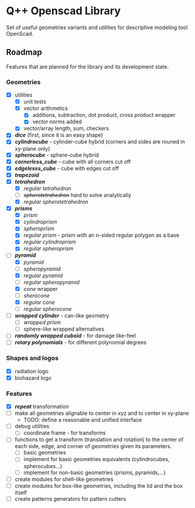 # Q++ Openscad Library

Set of useful geometries variants and utilities for descriptive modeling tool OpenScad.

## Roadmap

Features that are planned for the library and its development state.

### Geometries

- [X] utilities
  - [x] unit tests
  - [x] vector arithmetics
    - [x] additions, subtraction, dot product, cross product wrapper
    - [x] vector norms added
  - [x] vector/array length, sum, checkers
- [X] ***dice*** (first, since it is an easy shape)
- [X] ***cylindrocube*** - cylinder-cube hybrid (corners and sides are rouned in xy-plane only)
- [x] ***spherocube*** - sphere-cube hybrid
- [x] ***cornerless_cube*** - cube with all corners cut off
- [x] ***edgelesss_cube*** - cube with edges cut off
- [x] ***trapezoid***
- [x] ***tetrahedron***
  - [x] *regular tetrahedron*
  - [ ] ~~*spherotetrahedron*~~ hard to solve analytically
  - [x] *regular spherotetrahedron*
- [x] ***prisms***
  - [x] *prism*
  - [x] *cylindroprism*
  - [x] *spheroprism*
  - [x] *regular prism* - prism with an n-sided regular polygon as a base
  - [x] *regular cylindroprism*
  - [x] *regular spheroprism*
- [ ] ***pyramid***
  - [x] *pyramid*
  - [ ] *spheropyramid*
  - [x] *regular pyramid*
  - [ ] *regular spheropyramid*
  - [x] *cone* wrapper
  - [ ] *sherocone*
  - [x] *regular cone*
  - [ ] *regular spherocone*
- [ ] ***wrapped cylinder*** - can-like geometry
  - [ ] *wrapped prism*
  - [ ] sphere-like wrapped alternatives
- [ ] ***randomly wrapped cuboid*** - for damage like-feel
- [ ] ***rotary polynomials*** - for different polynomial degrees

### Shapes and logos

- [x] radiation logo
- [x] biohazard logo

### Features

- [x] ***repeat*** transformation
- [ ] make all geometries alignable to center in xyz and to center in xy-plane
  - TODO: define a reasonable and unified interface
- [ ] debug utilities
  - [ ] coordinate frame - for transforms
- [ ] functions to get a transform (translation and rotation) to the center of each side, edge, and corner of geometries given its parameters.
  - [ ] basic geometries
  - [ ] implement for basic geometries equivalents (cylindrocubes, spherocubes...)
  - [ ] implement for non-basic geometries (prisms, pyramids,...)
- [ ] create modules for shell-like geometries
- [ ] create modules for box-like geometries, including the lid and the box itself
- [ ] create patterns generators for pattern cutters
